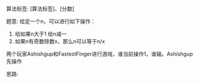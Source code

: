 算法标签: [算法标签]、[分数]

题意:
给定一个n，可以进行如下操作：
1. 给如果n大于1 给n减一
2. 如果n有奇数除数x，那么n可以等于n/x

两个玩家Ashishgup和FastestFinger进行游戏，谁当前操作1，谁输。Ashishgup先操作

思路:




```java

```